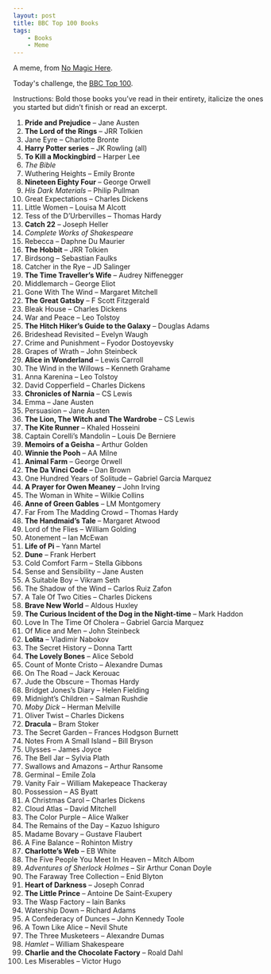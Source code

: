 ```yaml
---
layout: post
title: BBC Top 100 Books
tags:
    - Books
    - Meme
---
```

A meme, from <a href="http://nomagichere.blogspot.com/2010/12/bbc-top-100-books.html?utm_source=feedburner&amp;utm_medium=feed&amp;utm_campaign=Feed%3A+blogger%2FNoMagicHere+%28No+Magic+Here%29">No Magic Here</a>.

Today's challenge, the <a href="http://www.bbc.co.uk/arts/bigread/top100.shtml">BBC Top 100</a>.

Instructions: Bold those books you’ve read in their entirety, italicize the ones you started but didn’t finish or read an excerpt.

<ol>
<li><b>Pride and Prejudice</b> – Jane Austen</li>
<li><b>The Lord of the Rings</b> – JRR Tolkien</li>
<li>Jane Eyre – Charlotte Bronte</li>
<li><b>Harry Potter series</b> – JK Rowling (all)</li>
<li><b>To Kill a Mockingbird</b> – Harper Lee</li>
<li><i>The Bible</i></li>
<li>Wuthering Heights – Emily Bronte</li>
<li><b>Nineteen Eighty Four</b> – George Orwell</li>
<li><i>His Dark Materials</i> – Philip Pullman</li>
<li>Great Expectations – Charles Dickens</li>
<li>Little Women – Louisa M Alcott</li>
<li>Tess of the D’Urbervilles – Thomas Hardy</li>
<li><b>Catch 22</b> – Joseph Heller</li>
<li><i>Complete Works of Shakespeare</i></li>
<li>Rebecca – Daphne Du Maurier</li>
<li><b>The Hobbit</b> – JRR Tolkien</li>
<li>Birdsong – Sebastian Faulks</li>
<li>Catcher in the Rye – JD Salinger</li>
<li><b>The Time Traveller’s Wife</b> – Audrey Niffenegger</li>
<li>Middlemarch – George Eliot</li>
<li>Gone With The Wind – Margaret Mitchell</li>
<li><b>The Great Gatsby</b> – F Scott Fitzgerald</li>
<li>Bleak House – Charles Dickens</li>
<li>War and Peace – Leo Tolstoy</li>
<li><b>The Hitch Hiker’s Guide to the Galaxy</b> – Douglas Adams</li>
<li>Brideshead Revisited – Evelyn Waugh</li>
<li>Crime and Punishment – Fyodor Dostoyevsky</li>
<li>Grapes of Wrath – John Steinbeck</li>
<li><b>Alice in Wonderland</b> – Lewis Carroll</li>
<li>The Wind in the Willows – Kenneth Grahame</li>
<li>Anna Karenina – Leo Tolstoy</li>
<li>David Copperfield – Charles Dickens</li>
<li><b>Chronicles of Narnia</b> – CS Lewis</li>
<li>Emma – Jane Austen</li>
<li>Persuasion – Jane Austen</li>
<li><b>The Lion, The Witch and The Wardrobe</b> – CS Lewis</li>
<li><b>The Kite Runner</b> – Khaled Hosseini</li>
<li>Captain Corelli’s Mandolin – Louis De Berniere</li>
<li><b>Memoirs of a Geisha</b> – Arthur Golden</li>
<li><b>Winnie the Pooh</b> – AA Milne</li>
<li><b>Animal Farm</b> – George Orwell</li>
<li><b>The Da Vinci Code</b> – Dan Brown</li>
<li>One Hundred Years of Solitude – Gabriel Garcia Marquez</li>
<li><b>A Prayer for Owen Meaney</b> – John Irving</li>
<li>The Woman in White – Wilkie Collins</li>
<li><b>Anne of Green Gables</b> – LM Montgomery</li>
<li>Far From The Madding Crowd – Thomas Hardy</li>
<li><b>The Handmaid’s Tale</b> – Margaret Atwood</li>
<li>Lord of the Flies – William Golding</li>
<li>Atonement – Ian McEwan</li>
<li><b>Life of Pi</b> – Yann Martel</li>
<li><b>Dune</b> – Frank Herbert</li>
<li>Cold Comfort Farm – Stella Gibbons</li>
<li>Sense and Sensibility – Jane Austen</li>
<li>A Suitable Boy – Vikram Seth</li>
<li>The Shadow of the Wind – Carlos Ruiz Zafon</li>
<li>A Tale Of Two Cities – Charles Dickens</li>
<li><b>Brave New World</b> – Aldous Huxley</li>
<li><b>The Curious Incident of the Dog in the Night-time</b> – Mark Haddon</li>
<li>Love In The Time Of Cholera – Gabriel Garcia Marquez</li>
<li>Of Mice and Men – John Steinbeck</li>
<li><b>Lolita</b> – Vladimir Nabokov</li>
<li>The Secret History – Donna Tartt</li>
<li><b>The Lovely Bones</b> – Alice Sebold</li>
<li>Count of Monte Cristo – Alexandre Dumas</li>
<li>On The Road – Jack Kerouac</li>
<li>Jude the Obscure – Thomas Hardy</li>
<li>Bridget Jones’s Diary – Helen Fielding</li>
<li>Midnight’s Children – Salman Rushdie</li>
<li><i>Moby Dick</i> – Herman Melville</li>
<li>Oliver Twist – Charles Dickens</li>
<li><b>Dracula</b> – Bram Stoker</li>
<li>The Secret Garden – Frances Hodgson Burnett</li>
<li>Notes From A Small Island – Bill Bryson</li>
<li>Ulysses – James Joyce</li>
<li>The Bell Jar – Sylvia Plath</li>
<li>Swallows and Amazons – Arthur Ransome</li>
<li>Germinal – Emile Zola</li>
<li>Vanity Fair – William Makepeace Thackeray</li>
<li>Possession – AS Byatt</li>
<li>A Christmas Carol – Charles Dickens</li>
<li>Cloud Atlas – David Mitchell</li>
<li>The Color Purple – Alice Walker</li>
<li>The Remains of the Day – Kazuo Ishiguro</li>
<li>Madame Bovary – Gustave Flaubert</li>
<li>A Fine Balance – Rohinton Mistry</li>
<li><b>Charlotte’s Web</b> – EB White</li>
<li>The Five People You Meet In Heaven – Mitch Albom</li>
<li><i>Adventures of Sherlock Holmes</i> – Sir Arthur Conan Doyle</li>
<li>The Faraway Tree Collection – Enid Blyton</li>
<li><b>Heart of Darkness</b> – Joseph Conrad</li>
<li><b>The Little Prince</b> – Antoine De Saint-Exupery</li>
<li>The Wasp Factory – Iain Banks</li>
<li>Watership Down – Richard Adams</li>
<li>A Confederacy of Dunces – John Kennedy Toole</li>
<li>A Town Like Alice – Nevil Shute</li>
<li>The Three Musketeers – Alexandre Dumas</li>
<li><i>Hamlet</i> – William Shakespeare</li>
<li><b>Charlie and the Chocolate Factory</b> – Roald Dahl</li>
<li>Les Miserables – Victor Hugo</li>
</ol>


